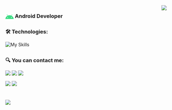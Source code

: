 

<img src="https://user-images.githubusercontent.com/48939805/190914687-7636f0eb-3105-41c8-b133-1fe6488c50b5.png" height="300px" align="right" > 

### <img align="center" alt="Android" width="26px" src="https://raw.githubusercontent.com/github/explore/80688e429a7d4ef2fca1e82350fe8e3517d3494d/topics/android/android.png"/> Android Developer  

### 🛠 Technologies:
![My Skills](https://skillicons.dev/icons?i=java,kotlin,idea,androidstudio,gradle,git,github,firebase&theme=light)
 ##

 
 ### 🔍 You can contact me:
  <a href = "https://t.me/sdk_pro"><img src="https://img.shields.io/badge/Telegram-2CA5E0?style=for-the-badge&logo=telegram&logoColor=white" target="_blank"></a>
  <a href = "mailto:dmtwrk@gmail.com"><img src="https://img.shields.io/badge/-Gmail-%23333?style=for-the-badge&logo=gmail&logoColor=red" target="_blank"></a>
  <a href= "https://www.linkedin.com" target="_blank"><img src="https://img.shields.io/badge/-LinkedIn-%230077B5?style=for-the-badge&logo=linkedin&logoColor=white" target="_blank"></a>



<p>
   <a href="https://github-readme-stats.vercel.app/api?username=dmt7531&show_icons=true&theme=dracula&count_private=true">
       <img height=150 src="https://github-readme-stats.vercel.app/api?username=dmt7531&show_icons=true&count_private=true"/></a>
   <a href="https://github.com/dmt7531/github-readme-stats">
       <img height=150 src="https://github-readme-stats.vercel.app/api/top-langs/?username=dmt7531&layout=compact"/></a>
</p>

<div style="margin: 40px 0">
   <a href="https://github.com/dmt7531/github-profile-views-counter">
       <img width="175px" src="https://komarev.com/ghpvc/?username=dmt7531&color=DE002D">
   </a>
</div>
